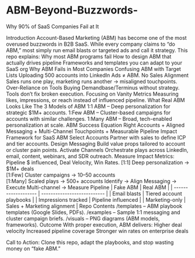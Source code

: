 # ABM-Beyond-Buzzwords-
Why 90% of SaaS Companies Fail at It

Introduction
Account-Based Marketing (ABM) has become one of the most overused buzzwords in B2B SaaS. While every company claims to “do ABM,” most simply run email blasts or targeted ads and call it strategy. This repo explains:
Why most ABM programs fail
How to design ABM that actually drives pipeline
Frameworks and templates you can adapt to your SaaS org
Why ABM Fails in Most Companies
Confusing ABM with Target Lists
Uploading 500 accounts into LinkedIn Ads ≠ ABM.
No Sales Alignment
Sales runs one play, marketing runs another → misaligned touchpoints.
Over-Reliance on Tools
Buying Demandbase/Terminus without strategy. Tools don’t fix broken execution.
Focusing on Vanity Metrics
Measuring likes, impressions, or reach instead of influenced pipeline.
What Real ABM Looks Like
The 3 Models of ABM
1:1 ABM – Deep personalization for strategic $1M+ accounts.
1:Few ABM – Cluster-based campaigns for accounts with similar challenges.
1:Many ABM – Broad, tech-enabled personalization at scale.
ABM Success Equation
Right Accounts + Aligned Messaging + Multi-Channel Touchpoints + Measurable Pipeline Impact
Framework for SaaS ABM
Select Accounts
Partner with sales to define ICP and tier accounts.
Design Messaging
Build value props tailored to account or cluster pain points.
Activate Channels
Orchestrate plays across LinkedIn, email, content, webinars, and SDR outreach.
Measure Impact
Metrics: Pipeline $ influenced, Deal Velocity, Win Rates.
[1:1] Deep personalization → $1M+ deals  
[1:Few] Cluster campaigns → 10–50 accounts  
[1:Many] Scaled plays → 500+ accounts
Identify → Align Messaging → Execute Multi-channel → Measure Pipeline
| Fake ABM            | Real ABM                    |
| ------------------- | --------------------------- |
| Email blasts        | Tiered account playbooks    |
| Impressions tracked | Pipeline influenced         |
| Marketing-only      | Sales + Marketing alignment |
Repo Contents
/templates – ABM playbook templates (Google Slides, PDFs).
/examples – Sample 1:1 messaging and cluster campaign briefs.
/visuals – PNG diagrams (ABM models, frameworks).
Outcome
With proper execution, ABM delivers:
Higher deal velocity
Increased pipeline coverage
Stronger win rates on enterprise deals

Call to Action: Clone this repo, adapt the playbooks, and stop wasting money on “fake ABM.”
